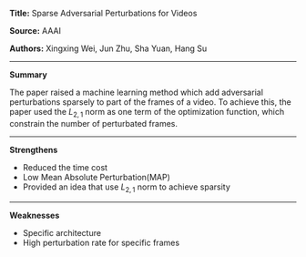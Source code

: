 **Title:** Sparse Adversarial Perturbations for Videos

**Source:** AAAI

**Authors:** Xingxing Wei, Jun Zhu,  Sha Yuan, Hang Su

---

**Summary**

The paper raised a machine learning method which add adversarial perturbations sparsely to part of the frames of a video.
To achieve this, the paper used the $L_{2,1}$ norm as one term of the optimization function, which constrain the number of perturbated frames.

---

**Strengthens**  

- Reduced the time cost
- Low Mean Absolute Perturbation(MAP)
- Provided an idea that use $L_{2,1}$ norm to achieve sparsity


---

**Weaknesses**  

- Specific architecture
- High perturbation rate for specific frames